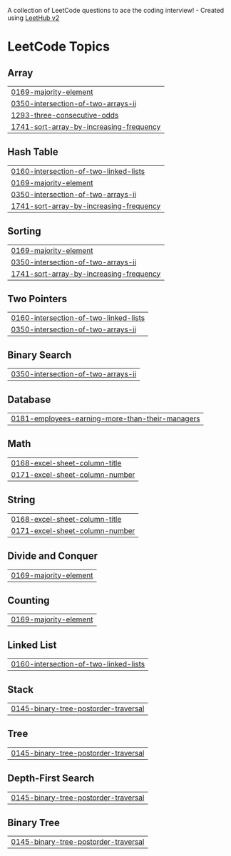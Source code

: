 A collection of LeetCode questions to ace the coding interview! - Created using [LeetHub v2](https://github.com/arunbhardwaj/LeetHub-2.0)
<!---LeetCode Topics Start-->
# LeetCode Topics
## Array
|  |
| ------- |
| [0169-majority-element](https://github.com/AnanditaBharti/LeetCode/tree/master/0169-majority-element) |
| [0350-intersection-of-two-arrays-ii](https://github.com/AnanditaBharti/LeetCode/tree/master/0350-intersection-of-two-arrays-ii) |
| [1293-three-consecutive-odds](https://github.com/AnanditaBharti/LeetCode/tree/master/1293-three-consecutive-odds) |
| [1741-sort-array-by-increasing-frequency](https://github.com/AnanditaBharti/LeetCode/tree/master/1741-sort-array-by-increasing-frequency) |
## Hash Table
|  |
| ------- |
| [0160-intersection-of-two-linked-lists](https://github.com/AnanditaBharti/LeetCode/tree/master/0160-intersection-of-two-linked-lists) |
| [0169-majority-element](https://github.com/AnanditaBharti/LeetCode/tree/master/0169-majority-element) |
| [0350-intersection-of-two-arrays-ii](https://github.com/AnanditaBharti/LeetCode/tree/master/0350-intersection-of-two-arrays-ii) |
| [1741-sort-array-by-increasing-frequency](https://github.com/AnanditaBharti/LeetCode/tree/master/1741-sort-array-by-increasing-frequency) |
## Sorting
|  |
| ------- |
| [0169-majority-element](https://github.com/AnanditaBharti/LeetCode/tree/master/0169-majority-element) |
| [0350-intersection-of-two-arrays-ii](https://github.com/AnanditaBharti/LeetCode/tree/master/0350-intersection-of-two-arrays-ii) |
| [1741-sort-array-by-increasing-frequency](https://github.com/AnanditaBharti/LeetCode/tree/master/1741-sort-array-by-increasing-frequency) |
## Two Pointers
|  |
| ------- |
| [0160-intersection-of-two-linked-lists](https://github.com/AnanditaBharti/LeetCode/tree/master/0160-intersection-of-two-linked-lists) |
| [0350-intersection-of-two-arrays-ii](https://github.com/AnanditaBharti/LeetCode/tree/master/0350-intersection-of-two-arrays-ii) |
## Binary Search
|  |
| ------- |
| [0350-intersection-of-two-arrays-ii](https://github.com/AnanditaBharti/LeetCode/tree/master/0350-intersection-of-two-arrays-ii) |
## Database
|  |
| ------- |
| [0181-employees-earning-more-than-their-managers](https://github.com/AnanditaBharti/LeetCode/tree/master/0181-employees-earning-more-than-their-managers) |
## Math
|  |
| ------- |
| [0168-excel-sheet-column-title](https://github.com/AnanditaBharti/LeetCode/tree/master/0168-excel-sheet-column-title) |
| [0171-excel-sheet-column-number](https://github.com/AnanditaBharti/LeetCode/tree/master/0171-excel-sheet-column-number) |
## String
|  |
| ------- |
| [0168-excel-sheet-column-title](https://github.com/AnanditaBharti/LeetCode/tree/master/0168-excel-sheet-column-title) |
| [0171-excel-sheet-column-number](https://github.com/AnanditaBharti/LeetCode/tree/master/0171-excel-sheet-column-number) |
## Divide and Conquer
|  |
| ------- |
| [0169-majority-element](https://github.com/AnanditaBharti/LeetCode/tree/master/0169-majority-element) |
## Counting
|  |
| ------- |
| [0169-majority-element](https://github.com/AnanditaBharti/LeetCode/tree/master/0169-majority-element) |
## Linked List
|  |
| ------- |
| [0160-intersection-of-two-linked-lists](https://github.com/AnanditaBharti/LeetCode/tree/master/0160-intersection-of-two-linked-lists) |
## Stack
|  |
| ------- |
| [0145-binary-tree-postorder-traversal](https://github.com/AnanditaBharti/LeetCode/tree/master/0145-binary-tree-postorder-traversal) |
## Tree
|  |
| ------- |
| [0145-binary-tree-postorder-traversal](https://github.com/AnanditaBharti/LeetCode/tree/master/0145-binary-tree-postorder-traversal) |
## Depth-First Search
|  |
| ------- |
| [0145-binary-tree-postorder-traversal](https://github.com/AnanditaBharti/LeetCode/tree/master/0145-binary-tree-postorder-traversal) |
## Binary Tree
|  |
| ------- |
| [0145-binary-tree-postorder-traversal](https://github.com/AnanditaBharti/LeetCode/tree/master/0145-binary-tree-postorder-traversal) |
<!---LeetCode Topics End-->